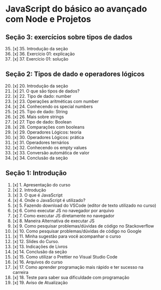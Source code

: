 # JavaScript do básico ao avançado com Node e Projetos


## Seção 3: exercícios sobre tipos de dados
35. [x] 35. Introdução da seção
36. [x] 36. Exercício 01: explicação
37. [x] 37. Exercício 01: solução


## Seção 2: Tipos de dado e operadores lógicos

20. [x] 20. Introdução da seção
21. [x] 21. O que são tipos de dados?
22. [x] 22. Tipo de dado: number
23. [x] 23. Operações aritméticas com number
24. [x] 24. Conhecendo os special numbers
25. [x] 25. Tipo de dado: String
26. [x] 26. Mais sobre strings
27. [x] 27. Tipo de dado: Boolean
28. [x] 28. Comparações com booleans
29. [x] 29. Operadores Lógicos: teoria
30. [x] 30. Operadores Lógicos: prática
31. [x] 31. Operadores ternários
32. [x] 32. Conhecendo os empty values
33. [x] 33. Conversão automática de valor
34. [x] 34. Conclusão da seção


## Seção 1: Introdução

1. [x] 1. Apresentação do curso
2. [x] 2. Introdução
3. [x] 3. O que é JavaScript
4. [x] 4. Onde o JavaScript é utilizado?
5. [x] 5. Fazendo download do VSCode (editor de texto utilizado no curso)
6. [x] 6. Como executar JS no navegador por arquivo
7. [x] 7. Como executar JS diretamente no navegador
8. [x] 8. Maneira Alternativa de executar JS
9. [x] 9. Como pesquisar problemas/dúvidas de código no Stackoverflow
10. [x] 10. Como pesquisar problemas/dúvidas de código no Google
11. [x] 11. Minha sugestão para você acompanhar o curso
12. [x] 12. Slides do Curso.
13. [x] 13. Indicações de Livros
14. [x] 14. Conclusão da seção
15. [x] 15. Como utilizar o Prettier no Visual Studio Code
16. [x] 16. Arquivos do curso
17. [x] 17. Como aprender programação mais rápido e ter sucesso na carreira
18. [x] 18. Teste para saber sua dificuldade com programação
19. [x] 19. Aviso de Atualização

